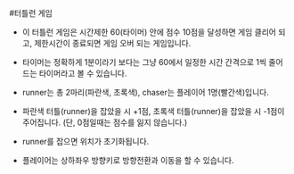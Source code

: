 #터틀런 게임

* 이 터틀런 게임은 시간제한 60(타이머) 안에 점수 10점을 달성하면 게임 클리어 되고, 제한시간이 종료되면 게임 오버 되는 게임입니다.

* 타이머는 정확하게 1분이라기 보다는 그냥 60에서 일정한 시간 간격으로 1씩 줄어드는 타이머라고 볼 수 있습니다.

* runner는 총 2마리(파란색, 초록색), chaser는 플레이어 1명(빨간색)입니다.

* 파란색 터틀(runner)을 잡았을 시 +1점, 초록색 터틀(runner)을 잡았을 시 -1점이 주어집니다. (단, 0점일때는 점수를 잃지 않습니다.)

* runner를 잡으면 위치가 초기화됩니다.

* 플레이어는 상하좌우 방향키로 방향전환과 이동을 할 수 있습니다.
